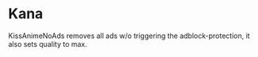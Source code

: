 # Kana
KissAnimeNoAds removes all ads w/o triggering the adblock-protection, it also sets quality to max.
